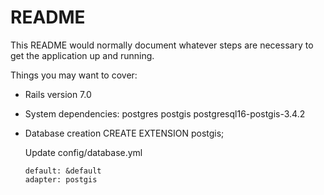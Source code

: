 # README

This README would normally document whatever steps are necessary to get the
application up and running.

Things you may want to cover:

* Rails version  7.0

* System dependencies: postgres  postgis postgresql16-postgis-3.4.2

* Database creation
  CREATE EXTENSION postgis;

  Update config/database.yml

      default: &default
      adapter: postgis

